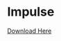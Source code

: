 # Impulse

[Download Here](https://raw.githubusercontent.com/natecraddock/impulse/master/impulse.py)

